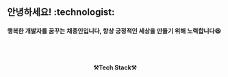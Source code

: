 <h2>안녕하세요! :technologist:</h2>
<h4>행복한 개발자를 꿈꾸는 채종인입니다, 항상 긍정적인 세상을 만들기 위해 노력합니다😆<h4>
    <br>
<br>

<p align="center">
    <Strong>⚒️Tech Stack⚒️</Strong>
</p>

<br>

<div align=center>
    
</div>
